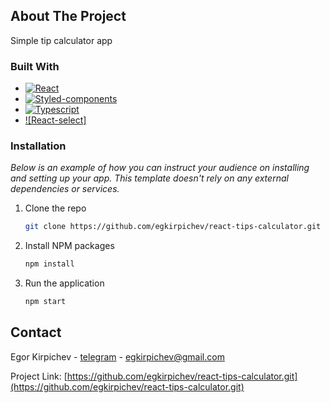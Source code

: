 ## About The Project

Simple tip calculator app

### Built With

* [![React][React.js]][React-url]
* [![Styled-components][Styled.logo]][Styled-url]
* [![Typescript][Typescript.logo]][Typescript-url]
* [![React-select]][React-select-url]

### Installation

_Below is an example of how you can instruct your audience on installing and setting up your app. This template doesn't rely on any external dependencies or services._

1. Clone the repo
   ```sh
   git clone https://github.com/egkirpichev/react-tips-calculator.git
   ```
2. Install NPM packages
   ```sh
   npm install
   ```
3. Run the application
   ```sh
   npm start
   ```

## Contact

Egor Kirpichev - [telegram](https://t.me/Kirpis) - egkirpichev@gmail.com

Project Link: [https://github.com/egkirpichev/react-tips-calculator.git](https://github.com/egkirpichev/react-tips-calculator.git)

<!-- MARKDOWN LINKS & IMAGES -->

[React.js]: https://img.shields.io/badge/React-20232A?style=for-the-badge&logo=react&logoColor=61DAFB
[React-url]: https://reactjs.org/
[Styled.logo]: https://styled-components.com/logo.png
[Styled-url]: https://styled-components.com/
[React-select-url]: https://styled-components.com/
[Typescript.logo]: hhttps://upload.wikimedia.org/wikipedia/commons/4/4c/Typescript_logo_2020.svg
[Typescript-url]: https://www.typescriptlang.org/
